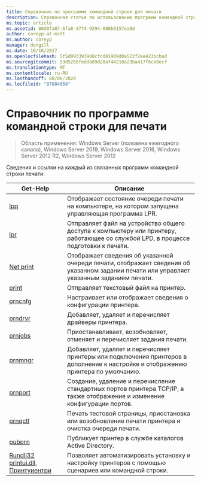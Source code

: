 ```yaml
---
title: Справочник по программе командной строки для печати
description: Справочная статья по использованию программ командной строки для печати.
ms.topic: article
ms.assetid: 88d8fa87-6fa8-4774-9294-080b0157ea8d
author: coreyp-at-msft
ms.author: coreyp
manager: dongill
ms.date: 10/16/2017
ms.openlocfilehash: 5f5d093393908cfcd81909d0a522f2ee423bcbad
ms.sourcegitcommit: 53d526bfeddb89d28af44210a23ba417f6ce0ecf
ms.translationtype: MT
ms.contentlocale: ru-RU
ms.lasthandoff: 08/06/2020
ms.locfileid: "87884858"
---
```

# <a name="print-command-line-tool-reference"></a>Справочник по программе командной строки для печати

> Область применения: Windows Server (половина ежегодного канала), Windows Server 2019, Windows Server 2016, Windows Server 2012 R2, Windows Server 2012

Сведения и ссылки на каждый из связанных программ командной строки печати.

| Get-Help | Описание |
|--|--|
| [lpq](lpq.md) | Отображает состояние очереди печати на компьютере, на котором запущена управляющая программа LPR. |
| [lpr](lpr.md) | Отправляет файл на устройство общего доступа к компьютеру или принтеру, работающее со службой LPD, в процессе подготовки к печати. |
| [Net print](net-print.md) | Отображает сведения об указанной очереди печати, отображает сведения об указанном задании печати или управляет указанным заданием печати. |
| [print](print.md) | Отправляет текстовый файл на принтер. |
| [prncnfg](prncnfg.md) | Настраивает или отображает сведения о конфигурации принтера. |
| [prndrvr](prndrvr.md) | Добавляет, удаляет и перечисляет драйверы принтера. |
| [prnjobs](prnjobs.md) | Приостанавливает, возобновляет, отменяет и перечисляет задания печати. |
| [prnmngr](prnmngr.md) | Добавляет, удаляет и перечисляет принтеры или подключения принтеров в дополнение к настройке и отображению принтера по умолчанию. |
| [prnport](prnport.md) | Создание, удаление и перечисление стандартных портов принтера TCP/IP, а также отображение и изменение конфигурации портов. |
| [prnqctl](prnqctl.md) | Печать тестовой страницы, приостановка или возобновление печати принтера и очистка очереди печати. |
| [pubprn](pubprn.md) | Публикует принтер в службе каталогов Active Directory. |
| [Rundll32 printui.dll, Принтуиентри](rundll32-printui.md) | Позволяет автоматизировать установку и настройку принтеров с помощью сценариев или командной строки. |